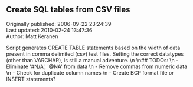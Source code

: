 ## Create SQL tables from CSV files  
Originally published: 2006-09-22 23:24:39  
Last updated: 2010-02-24 13:47:36  
Author: Matt Keranen  
  
Script generates CREATE TABLE statements based on the width of data present in comma delimited (csv) test files. Setting the correct datatypes (other than VARCHAR), is still a manual adventure.\n\n## TODOs:\n - Eliminate '#N/A', '@NA' from data\n - Remove commas from numeric data\n - Check for duplicate column names\n - Create BCP format file or INSERT statements?